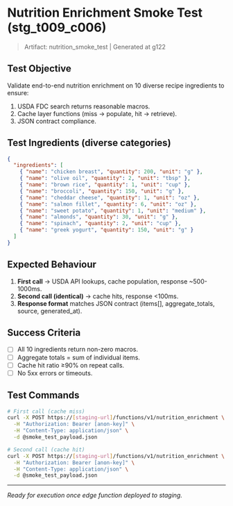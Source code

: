 # Nutrition Enrichment Smoke Test (stg_t009_c006)

> Artifact: nutrition_smoke_test | Generated at g122

## Test Objective
Validate end-to-end nutrition enrichment on 10 diverse recipe ingredients to ensure:
1. USDA FDC search returns reasonable macros.
2. Cache layer functions (miss → populate, hit → retrieve).
3. JSON contract compliance.

## Test Ingredients (diverse categories)
```json
{
  "ingredients": [
    { "name": "chicken breast", "quantity": 200, "unit": "g" },
    { "name": "olive oil", "quantity": 2, "unit": "tbsp" },
    { "name": "brown rice", "quantity": 1, "unit": "cup" },
    { "name": "broccoli", "quantity": 150, "unit": "g" },
    { "name": "cheddar cheese", "quantity": 1, "unit": "oz" },
    { "name": "salmon fillet", "quantity": 6, "unit": "oz" },
    { "name": "sweet potato", "quantity": 1, "unit": "medium" },
    { "name": "almonds", "quantity": 30, "unit": "g" },
    { "name": "spinach", "quantity": 2, "unit": "cup" },
    { "name": "greek yogurt", "quantity": 150, "unit": "g" }
  ]
}
```

## Expected Behaviour
1. **First call** → USDA API lookups, cache population, response ~500-1000ms.
2. **Second call (identical)** → cache hits, response <100ms.
3. **Response format** matches JSON contract (items[], aggregate_totals, source, generated_at).

## Success Criteria
- [ ] All 10 ingredients return non-zero macros.
- [ ] Aggregate totals = sum of individual items.
- [ ] Cache hit ratio ≥90% on repeat calls.
- [ ] No 5xx errors or timeouts.

## Test Commands
```bash
# First call (cache miss)
curl -X POST https://[staging-url]/functions/v1/nutrition_enrichment \
  -H "Authorization: Bearer [anon-key]" \
  -H "Content-Type: application/json" \
  -d @smoke_test_payload.json

# Second call (cache hit)
curl -X POST https://[staging-url]/functions/v1/nutrition_enrichment \
  -H "Authorization: Bearer [anon-key]" \
  -H "Content-Type: application/json" \
  -d @smoke_test_payload.json
```

---
_Ready for execution once edge function deployed to staging._ 